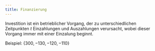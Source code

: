 ```yaml
---
title: Finanzierung
---
```

Investition ist ein betrieblicher Vorgang, der zu unterschiedlichen Zeitpunkten $t$ Einzahlungen und Auszahlungen verursacht, wobei dieser Vorgang immer mit einer Einzalung beginnt.

Beispiel: $\{300, -130, -120, -110\}$